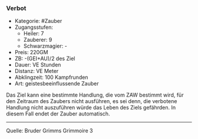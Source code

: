 ### Verbot

- Kategorie: #Zauber
- Zugangsstufen:
  - Heiler: 7
  - Zauberer: 9
  - Schwarzmagier: -
- Preis: 220GM
- ZB: -(GEI+AU)/2 des Ziel
- Dauer: VE Stunden
- Distanz: VE Meter
- Abklingzeit: 100 Kampfrunden
- Art: geistesbeeinflussende Zauber

Das Ziel kann eine bestimmte Handlung, die vom ZAW bestimmt wird, für den Zeitraum des Zaubers nicht ausführen, es sei denn, die verbotene Handlung nicht auszuführen würde das Leben des Ziels gefährden. In diesem Fall endet der Zauber automatisch.

---

Quelle: Bruder Grimms Grimmoire 3
